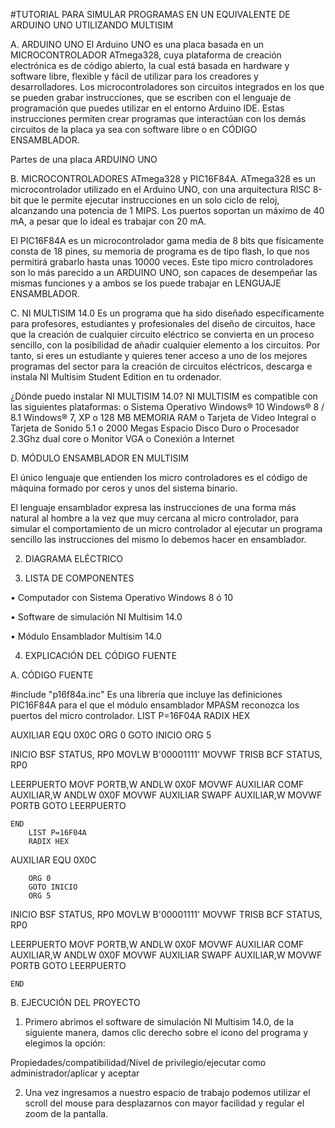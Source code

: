 #TUTORIAL PARA SIMULAR PROGRAMAS EN UN EQUIVALENTE DE ARDUINO UNO UTILIZANDO MULTISIM


A.	ARDUINO UNO
El Arduino UNO es una placa basada en un MICROCONTROLADOR ATmega328, cuya plataforma de creación electrónica es de código abierto, la cual está basada en hardware y software libre, flexible y fácil de utilizar para los creadores y desarrolladores. 
Los microcontroladores son circuitos integrados en los que se pueden grabar instrucciones, que se escriben con el lenguaje de programación que puedes utilizar en el entorno Arduino IDE. Estas instrucciones permiten crear programas que interactúan con los demás circuitos de la placa ya sea con software libre o en CÓDIGO ENSAMBLADOR.

Partes de una placa ARDUINO UNO








B.	MICROCONTROLADORES ATmega328 y  PIC16F84A.
ATmega328 es un microcontrolador utilizado en el Arduino UNO, con una arquitectura RISC 8-bit que le permite ejecutar instrucciones en un solo ciclo de reloj, alcanzando una potencia de 1 MIPS. Los puertos soportan un máximo de 40 mA, a pesar que lo ideal es trabajar con 20 mA. 
 

El PIC16F84A es un microcontrolador gama media de 8 bits que físicamente consta de 18 pines, su memoria de programa es de tipo flash, lo que nos permitirá grabarlo hasta unas 10000 veces.
 Este tipo  micro controladores  son lo más parecido a un ARDUINO UNO, son capaces de desempeñar  las mismas funciones y a ambos se los puede trabajar en LENGUAJE ENSAMBLADOR.







C.	NI MULTISIM 14.0
Es un programa que ha sido diseñado específicamente para profesores, estudiantes y profesionales del diseño de circuitos, hace que la creación de cualquier circuito eléctrico se convierta en un proceso sencillo, con la posibilidad de añadir cualquier elemento a los circuitos. Por tanto, si eres un estudiante y quieres tener acceso a uno de los mejores programas del sector para la creación de circuitos eléctricos, descarga e instala NI Multisim Student Edition en tu ordenador.
 
¿Dónde puedo instalar NI MULTISIM 14.0? 
NI MULTISIM es compatible con las siguientes plataformas:
o	Sistema Operativo Windows® 10 Windows® 8 / 8.1 Windows® 7, XP
o	128 MB MEMORIA RAM
o	Tarjeta de Video Integral
o	Tarjeta de Sonido 5.1
o	2000 Megas Espacio Disco Duro
o	Procesador 2.3Ghz dual core
o	Monitor VGA
o	Conexión a Internet


D.	MÓDULO ENSAMBLADOR EN MULTISIM

El único lenguaje que entienden los micro controladores es el código de máquina formado por ceros y unos del sistema binario.

El lenguaje ensamblador expresa las instrucciones de una forma más natural al hombre a la vez que muy cercana al micro controlador, para simular el comportamiento de un micro controlador al ejecutar un programa sencillo las instrucciones del mismo lo debemos hacer en ensamblador. 
















2.	DIAGRAMA ELÉCTRICO












3.	LISTA DE COMPONENTES 

•	Computador con  Sistema Operativo Windows 8 ó 10







•	Software de simulación NI Multisim 14.0			






•	Módulo Ensamblador Multisim 14.0

 


4.	EXPLICACIÓN DEL CÓDIGO FUENTE

A.	CÓDIGO FUENTE

 

#include "p16f84a.inc"	Es una librería que incluye las definiciones PIC16F84A para el que el módulo ensamblador MPASM reconozca los puertos del micro controlador.
LIST P=16F04A
 	RADIX HEX

AUXILIAR EQU 0X0C
		ORG 0
		GOTO INICIO
		ORG 5

INICIO  BSF STATUS, RP0
		MOVLW B'00001111'
		MOVWF TRISB
		BCF STATUS, RP0

LEERPUERTO	MOVF PORTB,W
		ANDLW 0X0F
		MOVWF AUXILIAR
		COMF AUXILIAR,W
		ANDLW 0X0F
		MOVWF AUXILIAR
		SWAPF AUXILIAR,W
		MOVWF PORTB
		GOTO LEERPUERTO

	END
		LIST P=16F04A
		RADIX HEX

AUXILIAR EQU 0X0C

		ORG 0
		GOTO INICIO
		ORG 5

INICIO  BSF STATUS, RP0
		MOVLW B'00001111'
		MOVWF TRISB
		BCF STATUS, RP0

LEERPUERTO	MOVF PORTB,W
		ANDLW 0X0F
		MOVWF AUXILIAR
		COMF AUXILIAR,W
		ANDLW 0X0F
		MOVWF AUXILIAR
		SWAPF AUXILIAR,W
		MOVWF PORTB
		GOTO LEERPUERTO

	END

B.	EJECUCIÓN DEL PROYECTO 

1.	Primero abrimos el software de simulación NI Multisim 14.0, de la siguiente manera, damos clic derecho sobre el icono del programa y elegimos la opción:

Propiedades/compatibilidad/Nivel de privilegio/ejecutar como administrador/aplicar y aceptar



2.	Una vez ingresamos a nuestro espacio de trabajo podemos utilizar el scroll del mouse para desplazarnos con mayor facilidad y regular el zoom de la pantalla.
